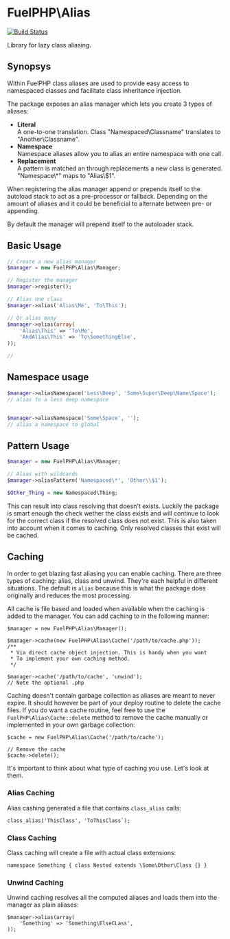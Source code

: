 # FuelPHP\\Alias

[![Build Status](https://travis-ci.org/fuelphp/alias.png?branch=master)](https://travis-ci.org/fuelphp/alias)

Library for lazy class aliasing.

## Synopsys

Within FuelPHP class aliases are used to provide easy access to namespaced classes and facilitate
class inheritance injection.

The package exposes an alias manager which lets you create 3 types of aliases:

* __Literal__<br/>A one-to-one translation. Class "Namespaced\\Classname" translates to "Another\\Classname".
* __Namespace__<br/>Namespace aliases allow you to alias an entire namespace with one call.
* __Replacement__<br/>A pattern is matched an through replacements a new class is generated. "Namespace\\*" maps to "Alias\\$1".

When registering the alias manager append or prepends itself to the autoload stack to act as a pre-processor or fallback. Depending on the amount of aliases and it could be beneficial to alternate between pre- or appending.

By default the manager will prepend itself to the autoloader stack.


## Basic Usage

```php
// Create a new alias manager
$manager = new FuelPHP\Alias\Manager;

// Register the manager
$manager->register();

// Alias one class
$manager->alias('Alias\Me', 'To\This');

// Or alias many
$manager->alias(array(
	'Alias\This' => 'To\Me',
	'AndAlias\This' => 'To\SomethingElse',
));

//
```

## Namespace usage

```php
$manager->aliasNamespace('Less\Deep', 'Some\Super\Deep\Name\Space');
// alias to a less deep namespace


$manager->aliasNamespace('Some\Space', '');
// alias a namespace to global
```

## Pattern Usage



```php
$manager = new FuelPHP\Alias\Manager;

// Alias with wildcards
$manager->aliasPattern('Namespaced\*', 'Other\\$1');

$Other_Thing = new Namespaced\Thing;
```

This can result into class resolving that doesn't exists. Luckily the package is smart enough the check wether the class exists and will continue to look for the correct class if the resolved class does not exist. This is also taken into account when it comes to caching. Only resolved classes that exist will be cached.

## Caching

In order to get blazing fast aliasing you can enable caching. There are three types of caching: alias, class and unwind. They're each helpful in different situations. The default is `alias` because this is what the package does originally and reduces the most processing.

All cache is file based and loaded when available when the caching is added to the manager. You can add caching to in the following manner:

```
$manager = new FuelPHP\Alias\Manager();

$manager->cache(new FuelPHP\Alias\Cache('/path/to/cache.php'));
/**
 * Via direct cache object injection. This is handy when you want
 * To implement your own caching method.
 */

$manager->cache('/path/to/cache', 'unwind');
// Note the optional .php
```

Caching doesn't contain garbage collection as aliases are meant to never expire. It should however be part of your deploy routine to delete the cache files. If you do want a cache routine, feel free to use the `FuelPHP\Alias\Cache::delete` method to remove the cache manually or implemented in your own garbage collection:

```
$cache = new FuelPHP\Alias\Cache('/path/to/cache');

// Remove the cache
$cache->delete();
```

It's important to think about what type of caching you use. Let's look at them.

### Alias Caching

Alias cashing generated a file that contains `class_alias` calls:

```
class_alias('ThisClass', 'ToThisClass`);
```

### Class Caching

Class caching will create a file with actual class extensions:

```
namespace Something { class Nested extends \Some\Other\Class {} }
```

### Unwind Caching

Unwind caching resolves all the computed aliases and loads them into the manager as plain aliases:

```
$manager->alias(array(
	'Something' => 'Something\ElseCLass',
));
```

